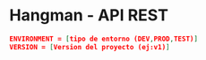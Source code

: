 # Hangman - API REST

```json
ENVIRONMENT = [tipo de entorno (DEV,PROD,TEST)]
VERSION = [Version del proyecto (ej:v1)]
```
